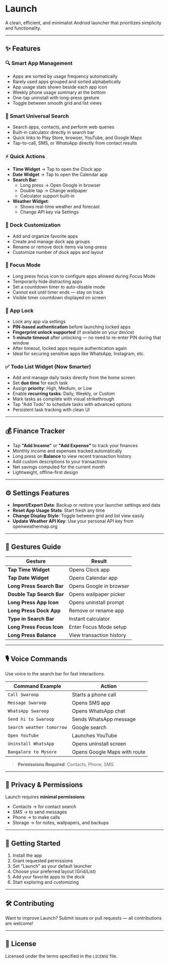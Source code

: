 # Launch

A clean, efficient, and minimalist Android launcher that prioritizes simplicity and functionality.

---

## ✨ Features

### 🔍 Smart App Management
- Apps are sorted by usage frequency automatically
- Rarely used apps grouped and sorted alphabetically
- App usage stats shown beside each app icon
- Weekly phone usage summary at the bottom
- One-tap uninstall with long-press gesture
- Toggle between smooth grid and list views

### 🔎 Smart Universal Search
- Search apps, contacts, and perform web queries
- Built-in calculator directly in search bar
- Quick links to Play Store, browser, YouTube, and Google Maps
- Tap-to-call, SMS, or WhatsApp directly from contact results

### ⚡ Quick Actions
- **Time Widget** → Tap to open the Clock app
- **Date Widget** → Tap to open the Calendar app
- **Search Bar**:
  - Long press → Open Google in browser
  - Double tap → Change wallpaper
  - Calculator support built-in
- **Weather Widget**:
  - Shows real-time weather and forecast
  - Change API key via Settings

### 🧩 Dock Customization
- Add and organize favorite apps
- Create and manage dock app groups
- Rename or remove dock items via long-press
- Customize number of dock apps and layout

### 🔕 Focus Mode
- Long press focus icon to configure apps allowed during Focus Mode
- Temporarily hide distracting apps
- Set a countdown timer to auto-disable mode
- Cannot exit until timer ends — stay on track
- Visible timer countdown displayed on screen

### 🔐 App Lock
- Lock any app via settings
- **PIN-based authentication** before launching locked apps  
- **Fingerprint unlock supported** (if available on your device)  
- **1-minute timeout** after unlocking — no need to re-enter PIN during that window  
- After timeout, locked apps require authentication again  
- Ideal for securing sensitive apps like WhatsApp, Instagram, etc.

### ✅ Todo List Widget (Now Smarter)
- Add and manage daily tasks directly from the home screen  
- Set **due time** for each task  
- Assign **priority**: High, Medium, or Low  
- Enable **recurring tasks**: Daily, Weekly, or Custom  
- Mark tasks as complete with visual strikethrough  
- Tap "Add Todo" to schedule tasks with advanced options  
- Persistent task tracking with clean UI  

---

## 💰 Finance Tracker
- Tap **"Add Income"** or **"Add Expense"** to track your finances
- Monthly income and expenses tracked automatically
- Long press on **Balance** to view recent transaction history
- Add custom descriptions to your transactions
- Net savings computed for the current month
- Lightweight, offline-first design

---

## ⚙️ Settings Features
- **Import/Export Data**: Backup or restore your launcher settings and data
- **Reset App Usage Stats**: Start fresh any time
- **Change Display Style**: Toggle between grid and list view easily
- **Update Weather API Key**: Use your personal API key from openweathermap.org

---

## 🤏 Gestures Guide

| Gesture                     | Result                                      |
|-----------------------------|---------------------------------------------|
| **Tap Time Widget**         | Opens Clock app                             |
| **Tap Date Widget**         | Opens Calendar app                          |
| **Long Press Search Bar**   | Opens Google in browser                     |
| **Double Tap Search Bar**   | Opens wallpaper picker                      |
| **Long Press App Icon**     | Opens uninstall prompt                      |
| **Long Press Dock App**     | Remove or rename app                        |
| **Type in Search Bar**      | Instant calculator                          |
| **Long Press Focus Icon**   | Enter Focus Mode setup                      |
| **Long Press Balance**      | View transaction history                    |

---

## 🎙️ Voice Commands

Use voice in the search bar for fast interactions.

| Command Example           | Action                                         |
|---------------------------|------------------------------------------------|
| `Call Swaroop`            | Starts a phone call                           |
| `Message Swaroop`         | Opens SMS app                                 |
| `WhatsApp Swaroop`        | Opens WhatsApp chat                           |
| `Send hi to Swaroop`      | Sends WhatsApp message                        |
| `Search weather tomorrow` | Google search                                 |
| `Open YouTube`            | Launches YouTube                              |
| `Uninstall WhatsApp`      | Opens uninstall screen                        |
| `Bangalore to Mysore`     | Opens Google Maps with route                  |

> **Permissions Required**: Contacts, Phone, SMS

---

## 🔐 Privacy & Permissions

Launch requires **minimal permissions**:
- Contacts → for contact search
- SMS → to send messages
- Phone → to make calls
- Storage → for notes, wallpapers, and backups

---

## 🚀 Getting Started

1. Install the app  
2. Grant requested permissions  
3. Set "Launch" as your default launcher  
4. Choose your preferred layout (Grid/List)  
5. Add your favorite apps to the dock  
6. Start exploring and customizing  

---

## 🛠️ Contributing

Want to improve Launch? Submit issues or pull requests — all contributions are welcome!

---

## 📄 License

Licensed under the terms specified in the `LICENSE` file.
